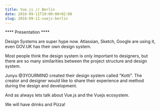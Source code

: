 ```yaml
---
title: Vue.js // Berlin
date: 2018-09-11T19:00:00+02:00
slug: 2018-09-11-vuejs-berlin
---
```


**** Presentation ****

Design Systems are super hype now. Atlassian, Sketch, Google are using it, even GOV.UK has their own design system.

Most people think the design system is only important to designers, but there are so many similarities between the project structure and design system.

Junyu @3YOURMIND created their design system called "Kotti". The creator and designer would like to share their experience and method during the design and development.

And as always lets talk about Vue.js and the Vuejs ecosystem.

We will have drinks and Pizza!
